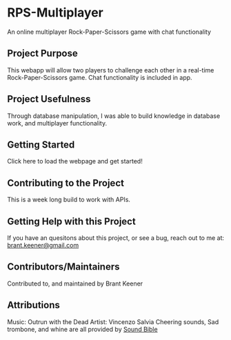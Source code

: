 # RPS-Multiplayer
An online multiplayer Rock-Paper-Scissors game with chat functionality

## Project Purpose
This webapp will allow two players to challenge each other in a real-time Rock-Paper-Scissors game. Chat functionality is included in app.

## Project Usefulness
Through database manipulation, I was able to build knowledge in database work, and multiplayer functionality.

## Getting Started
Click here to load the webpage and get started!

## Contributing to the Project
This is a week long build to work with APIs.

## Getting Help with this Project
If you have an quesitons about this project, or see a bug, reach out to me at: brant.keener@gmail.com

## Contributors/Maintainers
Contributed to, and maintained by Brant Keener

## Attributions
Music: Outrun with the Dead Artist: Vincenzo Salvia
Cheering sounds, Sad trombone, and whine are all provided by [Sound Bible](http://http://soundbible.com/)
